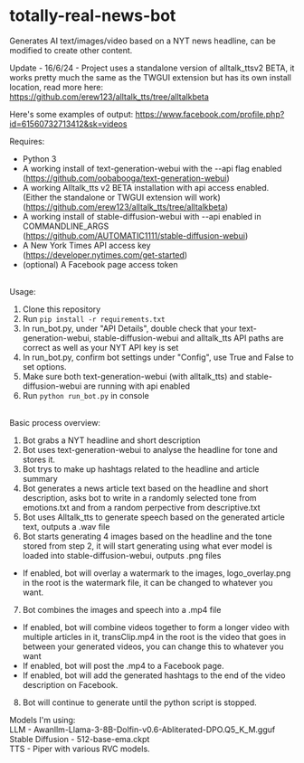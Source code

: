# totally-real-news-bot
Generates AI text/images/video based on a NYT news headline, can be modified to create other content.

Update - 16/6/24 - Project uses a standalone version of alltalk_ttsv2 BETA, it works pretty much the same as the TWGUI extension but has its own install location, read more here:<br>
https://github.com/erew123/alltalk_tts/tree/alltalkbeta<br>

Here's some examples of output: https://www.facebook.com/profile.php?id=61560732713412&sk=videos

Requires:<br>
- Python 3<br>
- A working install of text-generation-webui with the --api flag enabled<br>(https://github.com/oobabooga/text-generation-webui)<br>
- A working Alltalk_tts v2 BETA installation with api access enabled.<br>(Either the standalone or TWGUI extension will work)<br>(https://github.com/erew123/alltalk_tts/tree/alltalkbeta)<br>
- A working install of stable-diffusion-webui with  --api enabled in COMMANDLINE_ARGS<br>(https://github.com/AUTOMATIC1111/stable-diffusion-webui)<br>
- A New York Times API access key<br>(https://developer.nytimes.com/get-started)<br>
- (optional) A Facebook page access token<br><br>

Usage:<br>
1. Clone this repository<br>
2. Run `pip install -r requirements.txt`<br>
3. In run_bot.py, under "API Details", double check that your text-generation-webui, stable-diffusion-webui and alltalk_tts API paths are correct as well as your NYT API key is set<br>
4. In run_bot.py, confirm bot settings under "Config", use True and False to set options.
5. Make sure both text-generation-webui (with alltalk_tts) and stable-diffusion-webui are running with api enabled<br>
6. Run `python run_bot.py` in console<br><br>

Basic process overview:<br>
1. Bot grabs a NYT headline and short description<br>
2. Bot uses text-generation-webui to analyse the headline for tone and stores it.<br>
3. Bot trys to make up hashtags related to the headline and article summary<br>
4. Bot generates a news article text based on the headline and short description, asks bot to write in a randomly selected tone from emotions.txt and from a random perpective from descriptive.txt<br>
5. Bot uses Alltalk_tts to generate speech based on the generated article text, outputs a .wav file
6. Bot starts generating 4 images based on the headline and the tone stored from step 2, it will start generating using what ever model is loaded into stable-diffusion-webui, outputs .png files<br>
- If enabled, bot will overlay a watermark to the images, logo_overlay.png in the root is the watermark file, it can be changed to whatever you want.<br>
7. Bot combines the images and speech into a .mp4 file<br>
- If enabled, bot will combine videos together to form a longer video with multiple articles in it, transClip.mp4 in the root is the video that goes in between your generated videos, you can change this to whatever you want<br>
- If enabled, bot will post the .mp4 to a Facebook page.<br>
- If enabled, bot will add the generated hashtags to the end of the video description on Facebook.<br>
8. Bot will continue to generate until the python script is stopped.<br>

Models I'm using:<br>
LLM - Awanllm-Llama-3-8B-Dolfin-v0.6-Abliterated-DPO.Q5_K_M.gguf<br>
Stable Diffusion - 512-base-ema.ckpt<br> 
TTS - Piper with various RVC models.<br>

